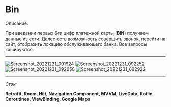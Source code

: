 # Bin
Описание:

При введении первых 6ти цифр платежной карты (__BIN__) получаем данные из сети.
Далее есть возможность совершить звонок, перейти на сайт, отобразить локацию обслуживающего банка. Все запросы кэшируются.

___
![Screenshot_20221231_091924](https://user-images.githubusercontent.com/26350957/210127988-ec05109a-4861-4bdf-bfd1-b50502e76a94.png)
![Screenshot_20221231_092252](https://user-images.githubusercontent.com/26350957/210127992-cd50fd3b-29fb-438f-82e0-3ac972911c0c.png)
![Screenshot_20221231_092658](https://user-images.githubusercontent.com/26350957/210127994-8807c8a9-afa1-4320-abcc-97987320f458.png)
![Screenshot_20221231_092922](https://user-images.githubusercontent.com/26350957/210127997-c229298f-690d-499a-bd32-77812645da56.png)
___
_Стэк:_

__Retrofit, Room, Hilt, Navigation Component, MVVM, LiveData, Kotlin Coroutines, ViewBinding, Google Maps__                
